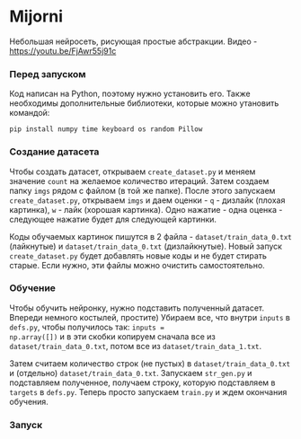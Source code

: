 # Mijorni
Небольшая нейросеть, рисующая простые абстракции. Видео - https://youtu.be/FjAwr55j91c


### Перед запуском

Код написан на Python, поэтому нужно установить его. Также необходимы дополнительные библиотеки, которые можно утановить командой:

<code>pip install numpy time keyboard os random Pillow</code>

### Создание датасета
Чтобы создать датасет, открываем <code>create_dataset.py</code> и меняем значение <code>count</code> на желаемое количество итераций. Затем создаем папку <code>imgs</code> рядом с файлом (в той же папке). После этого запускаем <code>create_dataset.py</code>, открываем <code>imgs</code> и даем оценки - <code>q</code> - дизлайк (плохая картинка), <code>w</code> - лайк (хорошая картинка). Одно нажатие - одна оценка - следующее нажатие будет для следующей картинки.

Коды обучаемых картинок пишутся в 2 файла - <code>dataset/train_data_0.txt</code> (лайкнутые) и <code>dataset/train_data_0.txt</code> (дизлайкнутые). Новый запуск <code>create_dataset.py</code> будет добавлять новые коды и не будет стирать старые. Если нужно, эти файлы можно очистить самостоятельно.

### Обучение
Чтобы обучить нейронку, нужно подставить полученный датасет. Впереди немного костылей, простите) Убираем все, что внутри <code>inputs</code> в <code>defs.py</code>, чтобы получилось так: <code>inputs = np.array([])</code> и в эти скобки копируем сначала все из <code>dataset/train_data_0.txt</code>, потом все из <code>dataset/train_data_1.txt</code>.

Затем считаем количество строк (не пустых) в <code>dataset/train_data_0.txt</code> и (отдельно) <code>dataset/train_data_0.txt</code>. Запускаем <code>str_gen.py</code> и подставляем полученное, получаем строку, которую подставляем в <code>targets</code> в <code>defs.py</code>. Теперь просто запускаем <code>train.py</code> и ждем окончания обучения.

### Запуск
